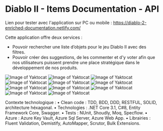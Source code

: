 # Diablo II - Items Documentation - API

Lien pour tester avec l'application sur PC ou mobile : https://diablo-2-enriched-documentation.netlify.com/

Cette application offre deux services :
- Pouvoir rechercher une liste d’objets pour le jeu Diablo II avec des filtres.
- Pouvoir créer des suggestions, de les commenter et d'y voter afin que nos utilisateurs puissent prendre une place stratégique dans le développement de nos produits.

![Image of Yaktocat](https://imgur.com/NE1abk7.png)
![Image of Yaktocat](https://imgur.com/YcfceVE.png)
![Image of Yaktocat](https://imgur.com/BG6kGJJ.png)
![Image of Yaktocat](https://imgur.com/6xIDc51.png)
![Image of Yaktocat](https://imgur.com/RS6LIZP.png)
![Image of Yaktocat](https://imgur.com/BE4KDZI.png)
![Image of Yaktocat](https://imgur.com/D79YeZs.png)
![Image of Yaktocat](https://imgur.com/Vb7z4oE.png)
![Image of Yaktocat](https://imgur.com/V6KM3Gq.png)
![Image of Yaktocat](https://imgur.com/eAGkKb1.png)
![Image of Yaktocat](https://imgur.com/Q7zQnzJ.png)

Contexte technologique :
• Clean code : TDD, BDD, DDD, RESTFUL, SOLID, architecture héxagonal.
• Technologies : .NET Core 3.1, C#8, Entity Framework Core, Swagger.
• Tests : NUnit, Shoudly, Moq, Specflow.
• Azure : Azure Key Vault, Azure Sql Server, Azure Web App.
• Librairies : Fluent Validation, Demistify, AutoMapper, Scrutor, Bulk Extensions.
